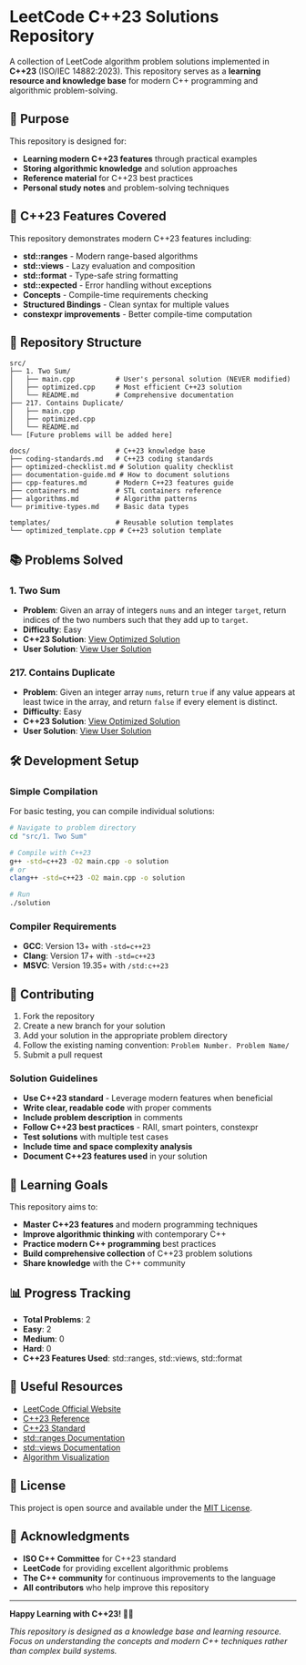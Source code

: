 # LeetCode C++23 Solutions Repository

A collection of LeetCode algorithm problem solutions implemented in **C++23** (ISO/IEC 14882:2023). This repository serves as a **learning resource and knowledge base** for modern C++ programming and algorithmic problem-solving.

## 🎯 Purpose

This repository is designed for:
- **Learning modern C++23 features** through practical examples
- **Storing algorithmic knowledge** and solution approaches
- **Reference material** for C++23 best practices
- **Personal study notes** and problem-solving techniques

## 🚀 C++23 Features Covered

This repository demonstrates modern C++23 features including:
- **std::ranges** - Modern range-based algorithms
- **std::views** - Lazy evaluation and composition
- **std::format** - Type-safe string formatting
- **std::expected** - Error handling without exceptions
- **Concepts** - Compile-time requirements checking
- **Structured Bindings** - Clean syntax for multiple values
- **constexpr improvements** - Better compile-time computation

## 📁 Repository Structure

```
src/
├── 1. Two Sum/
│   ├── main.cpp          # User's personal solution (NEVER modified)
│   ├── optimized.cpp     # Most efficient C++23 solution
│   └── README.md         # Comprehensive documentation
├── 217. Contains Duplicate/
│   ├── main.cpp
│   ├── optimized.cpp
│   └── README.md
└── [Future problems will be added here]

docs/                     # C++23 knowledge base
├── coding-standards.md   # C++23 coding standards
├── optimized-checklist.md # Solution quality checklist
├── documentation-guide.md # How to document solutions
├── cpp-features.md       # Modern C++23 features guide
├── containers.md         # STL containers reference
├── algorithms.md         # Algorithm patterns
└── primitive-types.md    # Basic data types

templates/                # Reusable solution templates
└── optimized_template.cpp # C++23 solution template
```

## 📚 Problems Solved

### 1. Two Sum
- **Problem**: Given an array of integers `nums` and an integer `target`, return indices of the two numbers such that they add up to `target`.
- **Difficulty**: Easy
- **C++23 Solution**: [View Optimized Solution](src/1.%20Two%20Sum/optimized.cpp)
- **User Solution**: [View User Solution](src/1.%20Two%20Sum/main.cpp)

### 217. Contains Duplicate
- **Problem**: Given an integer array `nums`, return `true` if any value appears at least twice in the array, and return `false` if every element is distinct.
- **Difficulty**: Easy
- **C++23 Solution**: [View Optimized Solution](src/217.%20Contains%20Duplicate/optimized.cpp)
- **User Solution**: [View User Solution](src/217.%20Contains%20Duplicate/main.cpp)

## 🛠️ Development Setup

### Simple Compilation
For basic testing, you can compile individual solutions:

```bash
# Navigate to problem directory
cd "src/1. Two Sum"

# Compile with C++23
g++ -std=c++23 -O2 main.cpp -o solution
# or
clang++ -std=c++23 -O2 main.cpp -o solution

# Run
./solution
```

### Compiler Requirements
- **GCC**: Version 13+ with `-std=c++23`
- **Clang**: Version 17+ with `-std=c++23`
- **MSVC**: Version 19.35+ with `/std:c++23`

## 📝 Contributing

1. Fork the repository
2. Create a new branch for your solution
3. Add your solution in the appropriate problem directory
4. Follow the existing naming convention: `Problem Number. Problem Name/`
5. Submit a pull request

### Solution Guidelines

- **Use C++23 standard** - Leverage modern features when beneficial
- **Write clear, readable code** with proper comments
- **Include problem description** in comments
- **Follow C++23 best practices** - RAII, smart pointers, constexpr
- **Test solutions** with multiple test cases
- **Include time and space complexity analysis**
- **Document C++23 features used** in your solution

## 🎯 Learning Goals

This repository aims to:
- **Master C++23 features** and modern programming techniques
- **Improve algorithmic thinking** with contemporary C++
- **Practice modern C++ programming** best practices
- **Build comprehensive collection** of C++23 problem solutions
- **Share knowledge** with the C++ community

## 📊 Progress Tracking

- **Total Problems**: 2
- **Easy**: 2
- **Medium**: 0
- **Hard**: 0
- **C++23 Features Used**: std::ranges, std::views, std::format

## 🔗 Useful Resources

- [LeetCode Official Website](https://leetcode.com/)
- [C++23 Reference](https://en.cppreference.com/w/cpp/23)
- [C++23 Standard](https://isocpp.org/std/the-standard)
- [std::ranges Documentation](https://en.cppreference.com/w/cpp/ranges)
- [std::views Documentation](https://en.cppreference.com/w/cpp/ranges#Range_adaptors)
- [Algorithm Visualization](https://visualgo.net/)

## 📄 License

This project is open source and available under the [MIT License](LICENSE).

## 🤝 Acknowledgments

- **ISO C++ Committee** for C++23 standard
- **LeetCode** for providing excellent algorithmic problems
- **The C++ community** for continuous improvements to the language
- **All contributors** who help improve this repository

---

**Happy Learning with C++23! 🚀✨**

*This repository is designed as a knowledge base and learning resource. Focus on understanding the concepts and modern C++ techniques rather than complex build systems.*
